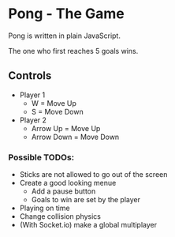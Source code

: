 # Pong - The Game
Pong is written in plain JavaScript.

The one who first reaches 5 goals wins.

## Controls

* Player 1
    * W = Move Up
    * S = Move Down
* Player 2
    * Arrow Up = Move Up
    * Arrow Down = Move Down

### Possible TODOs:
* Sticks are not allowed to go out of the screen
* Create a good looking menue
    * Add a pause button
    * Goals to win are set by the player
* Playing on time
* Change collision physics
* (With Socket.io) make a global multiplayer